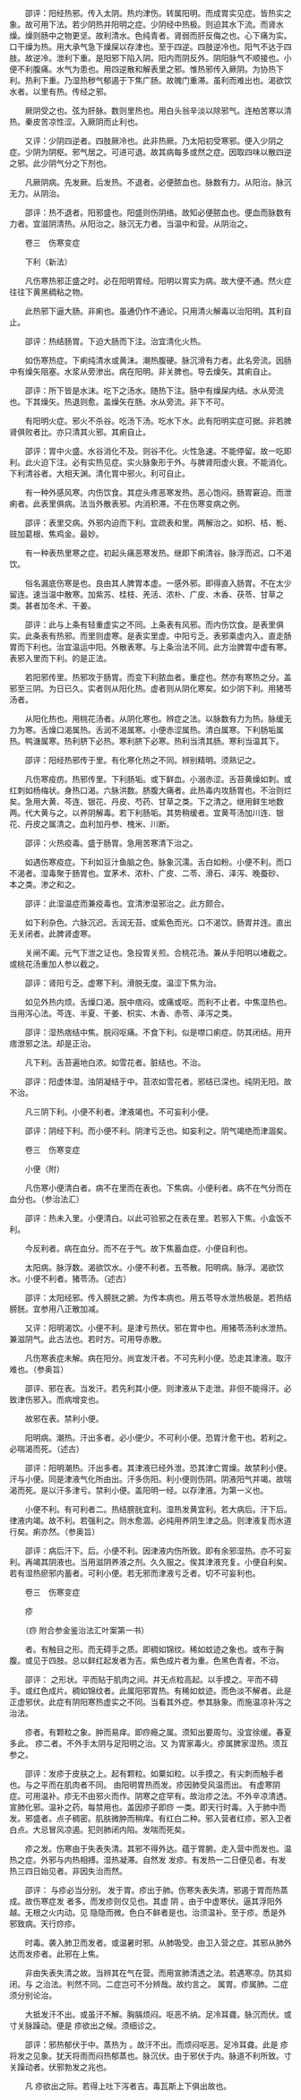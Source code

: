 <!-- { "loadSidebar": true } -->
　　邵评：阳经热邪。传入太阴。热灼津伤。转属阳明。而成胃实见症。皆热实之象。故可用下法。若少阴热并阳明之症。少阴经中热极。则迫其水下流。而肾水燥。燥则肠中之物更坚。故利清水。色纯青者。肾弱而肝反侮之也。心下痛为实。口干燥为热。用大承气急下燥屎以存津也。至于四逆。四肢逆冷也。阳气不达于四肢。故逆冷。泄利下重。是阳邪下陷入阴。阳内而阴反外。阴阳脉气不顺接也。小便不利腹痛。水气为患也。用四逆散和解表里之邪。惟热邪传入厥阴。为协热下利。热利下重。乃湿热秽气郁遏于下焦广肠。故魄门重滞。虽利而难出也。渴欲饮水者。以里有热。传经之邪。

　　厥阴受之也。弦为肝脉。数则里热也。用白头翁辛淡以除邪气。连柏苦寒以清热。秦皮苦凉性涩。入厥阴而止利也。

　　又评：少阴四逆者。四肢厥冷也。此非热厥。乃太阳初受寒邪。便入少阴之症。少阴为阴枢。邪气居之。可进可退。故其病每多或然之症。因取四味以散四逆之邪。此少阴气分之下剂也。

　　凡厥阴病。先发厥。后发热。不退者。必便脓血也。脉数有力。从阳治。脉沉无力。从阴治。

　　邵评：热不退者。阳邪盛也。阳盛则伤阴络。故知必便脓血也。便血而脉数有力者。宜滋阴清热。从阳治之。脉沉无力者。当温中和营。从阴治之。

　　卷三　伤寒变症

　　下利（新法）

　　凡伤寒热邪正盛之时。必在阳明胃经。阳明以胃实为病。故大便不通。然火症往往下黄黑稠粘之物。

　　此热邪下逼大肠。非痢也。虽通仍作不通论。只用清火解毒以治阳明。其利自止。

　　邵评：热结肠胃。下迫大肠而下注。治宜清化火热。

　　如伤寒热症。下痢纯清水或黄沫。潮热腹硬。脉沉滑有力者。此名旁流。因肠中有燥矢阻塞。水浆从旁渗出。病在阳明。非关脾也。导去燥矢。其痢自止。

　　邵评：所下皆是水沫。吃下之汤水。随热下注。肠中有燥屎内结。水从旁流也。下其燥矢。热退则愈。盖燥矢在肠。水从旁流。非下不可。

　　有阳明火症。邪火不杀谷。吃汤下汤。吃水下水。此有阳明实症可据。非若脾肾俱败者比。亦只清其火邪。其痢自止。

　　邵评：胃中火盛。水谷消化不及。则谷不化。火性急速。不能停留。故一吃即利。此火迫下注。必有实热见症。实火脉象形于外。与脾肾阳虚火衰。不能消化。下利清谷者。大相天渊。清化胃中邪火。利可自止。

　　有一种外感风寒。内伤饮食。其症头疼恶寒发热。恶心饱闷。肠胃窘迫。而泄痢者。此表里俱病。法当外散表邪。内消积滞。不在伤寒变病之例。

　　邵评：表里交病。外邪内迫而下利。宜疏表和里。两解治之。如枳、桔、栀、豉加葛根、焦鸡金。最妙。

　　有一种表热里寒之症。初起头痛恶寒发热。继即下痢清谷。脉浮而迟。口不渴饮。

　　俗名漏底伤寒是也。良由其人脾胃本虚。一感外邪。即得直入肠胃。不在太少留连。速当温中散寒。加紫苏、桂枝、羌活、浓朴、广皮、木香、茯苓、甘草之类。甚者加冬术、干姜。

　　邵评：此与上条有轻重虚实之不同。上条表有风邪。而内伤饮食。是表里俱实。此条表有热邪。而里则虚寒。是表实里虚。中阳亏乏。表邪乘虚内入。直走肠胃而下利也。治宜温运中阳。外散表寒。与上条治法不同。此方治脾胃中虚有寒。表邪入里而下利。的是正法。

　　若阳邪传里。热邪攻于肠胃。而变下利脓血者。重症也。然亦有寒热之分。盖邪至三阴。为日已久。实者则从阳化热。虚者则从阴化寒矣。如少阴下利。用猪苓汤者。

　　从阳化热也。用桃花汤者。从阴化寒也。辨症之法。以脉数有力为热。脉缓无力为寒。舌燥口渴属热。舌润不渴属寒。小便赤涩属热。清白属寒。下利肠垢属热。鸭溏属寒。热利脐下必热。寒利脐下必寒。热利当清其肠。寒利当温其下。

　　邵评：阳经热邪传于里。有化寒化热之不同。辨别精明。须熟记之。

　　凡伤寒疫疠。热邪传里。下利肠垢。或下鲜血。小溺赤涩。舌苔黄燥如刺。或红刺如杨梅状。身热口渴。六脉洪数。脐腹大痛者。此热毒内攻肠胃也。不治则烂矣。急用大黄、芩连、银花、丹皮、芍药、甘草之类。下之清之。继用鲜生地数两。代大黄与之。以养阴解毒。若下利肠垢。其势稍缓者。宜黄芩汤加川连、银花、丹皮之属清之。血利加丹参、槐米、川断。

　　邵评：火热疫毒。盛于肠胃。急用苦寒清下治之。

　　如遇伤寒疫症。下利如豆汁鱼脑之色。脉象沉濡。舌白如粉。小便不利。而口不渴者。湿毒聚于肠胃也。宜茅术、浓朴、广皮、二苓、滑石、泽泻、晚蚕砂、 本之类。渗之和之。

　　邵评：此湿温症而兼疫毒也。宜清渗湿邪治之。此方颇合。

　　如下利杂色。六脉沉迟。舌润无苔。或紫色而光。口不渴饮。肠胃并连。直出无关闭者。此脾肾虚寒。

　　关闸不阖。元气下泄之证也。急投胃关煎。合桃花汤。兼从手阳明以堵截之。或桃花汤重加人参以截之。

　　邵评：肾阳亏乏。虚寒下利。滑脱无度。温涩下焦为治。

　　如见外热内烦。舌燥口渴。脘中痞闷。或痛或呕。而利不止者。中焦湿热也。当用泻心法。芩连、半夏、干姜、枳实、木香、赤苓、泽泻之类。

　　邵评：湿热痞结中焦。脘闷呕痛。不食下利。似是噤口痢症。防其闭结。用开痞泄邪之法。却是正治。

　　凡下利。舌苔遍地白浓。如雪花者。脏结也。不治。

　　邵评：阳虚体湿。浊阴凝结于中。苔浓如雪花者。邪结已深也。纯阴无阳。故不治。

　　凡三阴下利。小便不利者。津液竭也。不可妄利小便。

　　邵评：阴经下利。而小便不利。阴津亏乏也。如妄利之。阴气竭绝而津涸矣。

　　卷三　伤寒变症

　　小便（附）

　　凡伤寒小便清白者。病不在里而在表也。下焦病。小便利者。病不在气分而在血分也。（参治法汇）

　　邵评：热未入里。小便清白。以此可验邪之在表在里。若邪入下焦。小盒饭不利。

　　今反利者。病在血分。而不在于气。故下焦蓄血症。小便自利也。

　　太阳病。脉浮数。渴欲饮水。小便不利者。五苓散。阳明病。脉浮。渴欲饮水。小便不利者。猪苓汤。（述古）

　　邵评：太阳经邪。传入膀胱之腑。为传本病也。用五苓导水泄热极是。若热结膀胱。宜参用八正散加减。

　　又评：阳明渴饮。小便不利。是津亏热伏。邪在胃中也。用猪苓汤利水泄热。兼滋阴气。此古法也。若时方。可用导赤散。

　　凡伤寒表症未解。病在阳分。尚宜发汗者。不可先利小便。恐走其津液。取汗难也。（参奥旨）

　　邵评、邪在表。当发汗。若先利其小便。则津液从下走泄。非但不能得汗。必致津伤邪入。而病增变也。

　　故邪在表。禁利小便。

　　阳明病。潮热。汗出多者。必小便少。不可利小便。恐胃汁愈干也。若利之。必喘渴而死。（述古）

　　邵评：阳明潮热。汗出多者。其津液已经外泄。恐其津亡胃燥。故禁利小便。汗与小便。同是津液气化所由出。汗多伤阳。利小便则伤阴。阴液阳气并竭。故喘渴而死。是以汗多津亏。禁利小便。盖阳明一经。以存津液。为第一义也。

　　小便不利。有可利者二。热结膀胱宜利。湿热发黄宜利。若大病后。汗下后。律液内竭。故不利。若强利之。则水愈涸。必纯用养阴生津之品。则津液复而水道行矣。痢亦然。（参奥旨）

　　邵评：病后汗下。后。小便不利。因津液内伤所致。即有余邪湿热。亦不可妄利。再竭其阴液也。当用滋阴养液之剂。久久服之。俟其津液充复。小便自利矣。若有湿热瘀邪内蓄者。可利小便。若无邪而津液亏乏者。切不可妄利也。

　　卷三　伤寒变症

　　疹

　　（痧 附合参金鉴治法汇叶案第一书）

　　者。有触目之形。而无碍手之质。即稠如锦纹。稀如蚊迹之象也。或布于胸腹。或见于四肢。总以鲜红起发者为吉。紫色成片者为重。色黑色青者。不治。

　　邵评： 之形状。平而贴于肌肉之间。并无点粒高起。以手摸之。平而不碍手。或红色成片。稠如锦纹者。此属阳邪胃热。有稀如蚊迹。而色淡不解者。此是正虚邪伏。此症有阴阳寒热虚实之不同。当看其外症。参其脉象。而施温凉补泻之治法。

　　疹者。有颗粒之象。肿而易痒。即痧瘾之属。须知出要周匀。没宜徐缓。春夏多此。 疹二者。不外手太阴与足阳明之治。又 为胃家毒火。疹属脾家湿热。须互参之。

　　邵评：发疹于皮肤之上。起有颗粒。如粟如粒。以手摸之。有尖刺而触手者也。与之平而在肌肉者不同。 由阳明胃热而发。疹因肺受风温而出。 有虚寒阴症。可用温补。疹无不由邪火而作。阴寒之症罕有。故治疹之法。不外辛凉清透。宣肺化邪。温补之药。每禁用也。盖因疹子即痧 一类。即天行时毒。入于肺中而发。邪盛者。点子稠密。肌肤微肿而稍痒。有红白二种。邪入营者红疹。邪入卫者白点。大忌冒风凉遏。犯则肺闭内陷。发喘而死矣。

　　疹之发。伤寒由于失表失清。其邪不得外达。蕴于胃腑。走入营中而发也。温热之症。外邪与内热相搏。湿热凝滞。自然发 发疹。有发热一二日便见者。有发热三四日始见者。非因失治而然。

　　邵评： 与疹必当分别。 发于胃。疹出于肺。伤寒失表失清。邪遏于胃而热蒸成。故伤寒症发 者多。而发疹则仅见也。其虚 阴 。由于中虚寒伏。逼其浮阳外越。无根之火内动。见 隐隐而微。色白不鲜者是也。治须温补。至于疹。悉是外邪致病。天行痧疹。

　　时毒。袭入肺卫而发者。或温暑时邪。从肺吸受。由卫入营之症。其邪从肺外达而发疹者。此邪在上焦。

　　非由失表失清之故。当辨其在气在营。而用宣肺清透之法。若遇寒凉。防其抑闭。与 之治法。判然不同。二症岂可不分辨哉。故约言之。 属胃。疹属肺。二症须分别论治。

　　大抵发汗不出。或虽汗不解。胸膈烦闷。呕恶不纳。足冷耳聋。脉沉而伏。或寸关脉躁动。便是 疹欲出之候。须细诊之。

　　邵评：邪热郁伏于中。蒸热为 。故汗不出。而烦闷呕恶。足冷耳聋。此是 疹将发之见象。犹天将雨而闷热郁蒸也。脉沉伏。由于邪伏于内。脉道不利所致。寸关躁动者。伏邪勃发之兆也。

　　凡 疹欲出之际。若得上吐下泻者吉。毒瓦斯上下俱出故也。

